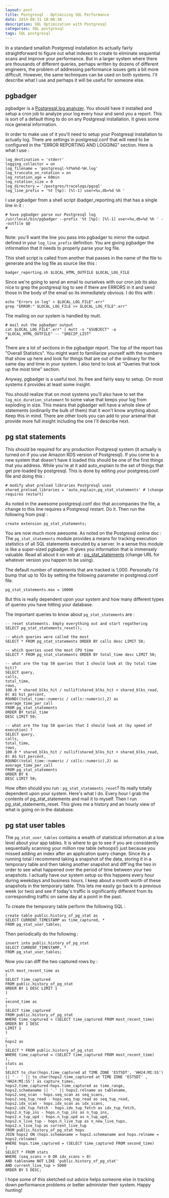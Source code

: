 ```yaml
---
layout: post
title: Postgresql - Optimizing SQL Performance
date: 2014-08-31 18:08:30
description: SQL Optimization with Postgresql
categories: SQL postgresql
tags: SQL postgresql
---
```


In a standard smallish Postgresql installation its actually fairly straightforward to figure out what indexes to create to eliminate sequential scans and improve your performance. But in a larger system where there are thousands of different queries, perhaps written by dozens of different engineers, the problem of addressing performance issues gets a bit more difficult. However, the same techniques can be used on both systems. I'll describe what I use and perhaps it will be useful for someone else.

## pgbadger

pgbadger is a [Postgresql log analyzer](https://github.com/dalibo/pgbadger). You should have it installed and setup a cron job to analyze your log every hour and send you a report. This is sort of a default thing to do on any Postgresql installation. It gives some nice general information.

In order to make use of it you'll need to setup your Postgresql installation to actually log. There are settings in postgresql.conf that will need to be configured in the "ERROR REPORTING AND LOGGING" section. Here is what I use :

    log_destination = 'stderr'
    logging_collector = on
    log_filename = 'postgresql-%Y%m%d-%H.log'
    log_truncate_on_rotation = on
    log_rotation_age = 60min
    log_rotation_size = 0
    log_directory = '/postgres/tracelogs/pgsql'
    log_line_prefix = '%t [%p]: [%l-1] user=%u,db=%d %h '

I use pgbadger from a shell script (badger_reporting.sh) that has a single line in it :

    # have pgbadger parse our Postgresql log
    /usr/local/bin/pgbadger --prefix '%t [%p]: [%l-1] user=%u,db=%d %h ' --outfile $@
    #

Note: you'll want the line you pass into pgbadger to mirror the output defined in your `log_line_prefix` definition. You are giving pgbadger the information that it needs to properly parse your log file.

This shell script is called from another that passes in the name of the file to generate and the log file as source like this :

    badger_reporting.sh $LOCAL_HTML_OUTFILE $LOCAL_LOG_FILE

Since we're going to send an email to ourselves with our cron job its also nice to grep the postgresql log to see if there are ERRORS in it and send those in the body of the email so its immediately obvious. I do this with :

    echo "Errors in log" > $LOCAL_LOG_FILE".err"
    grep "ERROR:" $LOCAL_LOG_FILE >> $LOCAL_LOG_FILE".err"

The mailing on our system is handled by mutt.

    # mail out the pgbadger output
    cat $LOCAL_LOG_FILE".err" | mutt -s "$SUBJECT" -a "$LOCAL_HTML_OUTFILE" -- "$RECIP_LIST"
    #

There are a lot of sections in the pgbadger report. The top of the report has "Overall Statistics". You might want to familiarize yourself with the numbers that show up here and look for things that are out of the ordinary for the same day and time in your system. I also tend to look at "Queries that took up the most time" section.

Anyway, pgbadger is a useful tool. Its free and fairly easy to setup. On most systems it provides at least some insight.

You should realize that on most systems you'll also have to set the `log_min_duration_statement` to some value that keeps your log from exploding in size. This means that pgbadger will have a whole slew of statements (ordinarily the bulk of them) that it won't know anything about. Keep this in mind. There are other tools you can add to your arsenal that provide more full insight including the one I'll describe next.

## pg stat statements

This should be required for any production Postgresql system (it actually is turned
on if you use Amazon RDS version of Postgresql). If you come to a new system that doesn't have it loaded this should be one of the first things that you address. While you're at it add auto_explain to the set of things that get pre-loaded by postgresql. This is done by editing your postgresq.conf file and doing this :

    # modify what preload libraries Postgresql uses
    shared_preload_libraries = 'auto_explain,pg_stat_statements' # (change requires restart)

As noted in the awesome postgresql.conf doc that accompanies the file, a change to this line requires a Postgresql restart. Do it. Then run the following from psql :

    create extension pg_stat_statements;

You are now much more awesome. As noted on the Postgresql online doc : The `pg_stat_statements` module provides a means for tracking execution statistics of all SQL statements executed by a server. In a sense this module is like a super-sized pgbadger. It gives you information that is immensely valuable. Read all about it on web at : [pg_stat_statements](http://www.postgresql.org/docs/9.3/static/pgstatstatements.html) (change URL for whatever version you happen to be using).

The default number of statements that are tracked is 1,000. Personally I'd bump that up to 10x by setting the following parameter in postgresql.conf file.

    pg_stat_statements.max = 10000

But this is really dependent upon your system and how many different types of queries you have hitting your database.

The important queries to know about `pg_stat_statements` are :

    -- reset statements. Empty everything out and start regathering
    SELECT pg_stat_statements_reset();

    -- which queries were called the most
    SELECT * FROM pg_stat_statements ORDER BY calls desc LIMIT 50;

    -- which queries used the most CPU time
    SELECT * FROM pg_stat_statements ORDER BY total_time desc LIMIT 50;

    -- what are the top 50 queries that I should look at (by total time hit)?
    SELECT query,
    calls,
    total_time,
    rows,
    100.0 * shared_blks_hit / nullif(shared_blks_hit + shared_blks_read, 0) AS hit_percent,
    ROUND((total_time::numeric / calls::numeric),2) as average_time_per_call
    FROM pg_stat_statements
    ORDER BY total_time
    DESC LIMIT 50;

    -- what are the top 50 queries that I should look at (by speed of execution) ?
    SELECT query,
    calls,
    total_time,
    rows,
    100.0 * shared_blks_hit / nullif(shared_blks_hit + shared_blks_read, 0) AS hit_percent,
    ROUND((total_time::numeric / calls::numeric),2) as average_time_per_call
    FROM pg_stat_statements
    ORDER BY 6
    DESC LIMIT 50;

How often should you run : `pg_stat_statements_reset`? Its really totally dependent upon your system. Here's what I do. Every hour I grab the contents of pg_stat_statements and mail it
to myself. Then I run pg_stat_statements_reset. This gives me a history and an hourly
view of what is going on in the database.

## pg stat user tables

The `pg_stat_user_tables` contains a wealth of statistical information at a low level about your app tables. It is where to go to see if you are consistently sequentially scanning your million row table (whoops!) just because you missed adding an index after an application query change. Since its a running total I recommend taking a snapshot of the data, storing it in a temporary table and then taking another snapshot and diff'ing the two in order to see what happened over the period of time between your two snapshots. I actually have our system setup so this happens every hour during weekdays and business hours. I keep about a month worth of these snapshots in the temporary table. This lets me easily go back to a previous week (or two) and see if today's traffic is significantly different from its corresponding traffic on same day at a point in the past.

To create the temporary table perform the following SQL :

    create table public.history_of_pg_stat as
    SELECT CURRENT_TIMESTAMP as time_captured, *
    FROM pg_stat_user_tables;

Then periodically do the following :

    insert into public.history_of_pg_stat
    SELECT CURRENT_TIMESTAMP, *
    FROM pg_stat_user_tables;

Now you can diff the two captured rows by :

    with most_recent_time as
    (
    SELECT time_captured
    FROM public.history_of_pg_stat
    ORDER BY 1 DESC LIMIT 1
    )
    ,
    second_time as
    (
    SELECT time_captured
    FROM public.history_of_pg_stat
    WHERE time_captured < (SELECT time_captured FROM most_recent_time)
    ORDER BY 1 DESC
    LIMIT 1
    )
    ,
    hops2 as
    (
    SELECT * FROM public.history_of_pg_stat
    WHERE time_captured = (SELECT time_captured FROM most_recent_time)
    ),
    stats as
    (
    SELECT to_char(hops.time_captured at TIME ZONE 'EST5DT', 'HH24:MI:SS') || ' - ' || to_char(hops2.time_captured at TIME ZONE 'EST5DT' , 'HH24:MI:SS') as capture_times,
    hops2.time_captured-hops.time_captured as time_range,
    hops2.schemaname || '.' || hops2.relname as tablename,
    hops2.seq_scan - hops.seq_scan as seq_scans,
    hops2.seq_tup_read - hops.seq_tup_read as seq_tup_read,
    hops2.idx_scan - hops.idx_scan as idx_scans,
    hops2.idx_tup_fetch - hops.idx_tup_fetch as idx_tup_fetch,
    hops2.n_tup_ins - hops.n_tup_ins as n_tup_ins,
    hops2.n_tup_upd - hops.n_tup_upd as n_tup_upd,
    hops2.n_live_tup - hops.n_live_tup as n_new_live_tups,
    hops2.n_live_tup as current_live_tup
    FROM public.history_of_pg_stat hops
    JOIN hops2 ON (hops.schemaname = hops2.schemaname and hops.relname = hops2.relname)
    WHERE hops.time_captured = (SELECT time_captured FROM second_time)
    )
    SELECT * FROM stats
    WHERE (seq_scans > 0 OR idx_scans > 0)
    AND tablename NOT LIKE 'public.history_of_pg_stat'
    AND current_live_tup > 5000
    ORDER BY 5 DESC;

I hope some of this sketched out advice helps someone else in tracking down performance problems or better administer their system. Happy hunting!
